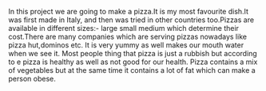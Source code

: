 In this project we are going to make a pizza.It is my most favourite dish.It was first made in Italy, and then was tried in other countries too.Pizzas are available in different sizes:-
large
small
medium
which determine their cost.There are many companies which are serving pizzas nowadays like pizza hut,dominos etc.
It is very yummy as well makes our mouth water when we see it.
Most people thing that pizza is just a rubbish but according to e pizza is healthy as well as not good for our health. Pizza contains a mix of vegetables but at the same time it contains a lot of fat which can make a person obese.
